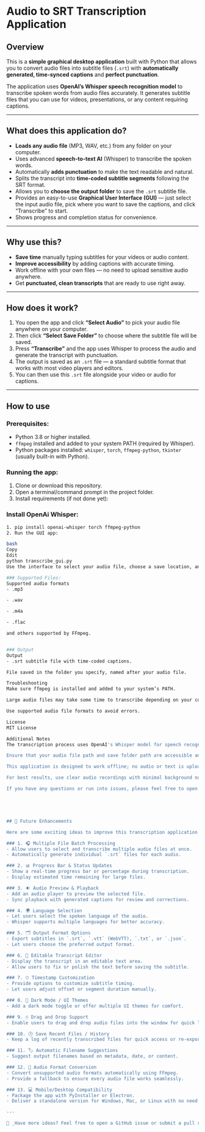 # Audio to SRT Transcription Application

## Overview

This is a **simple graphical desktop application** built with Python that allows you to convert audio files into subtitle files (`.srt`) with **automatically generated, time-synced captions** and **perfect punctuation**.

The application uses **OpenAI’s Whisper speech recognition model** to transcribe spoken words from audio files accurately. It generates subtitle files that you can use for videos, presentations, or any content requiring captions.

---

## What does this application do?

- **Loads any audio file** (MP3, WAV, etc.) from any folder on your computer.
- Uses advanced **speech-to-text AI** (Whisper) to transcribe the spoken words.
- Automatically **adds punctuation** to make the text readable and natural.
- Splits the transcript into **time-coded subtitle segments** following the SRT format.
- Allows you to **choose the output folder** to save the `.srt` subtitle file.
- Provides an easy-to-use **Graphical User Interface (GUI)** — just select the input audio file, pick where you want to save the captions, and click “Transcribe” to start.
- Shows progress and completion status for convenience.

---

## Why use this?

- **Save time** manually typing subtitles for your videos or audio content.
- **Improve accessibility** by adding captions with accurate timing.
- Work offline with your own files — no need to upload sensitive audio anywhere.
- Get **punctuated, clean transcripts** that are ready to use right away.

---

## How does it work?

1. You open the app and click **“Select Audio”** to pick your audio file anywhere on your computer.
2. Then click **“Select Save Folder”** to choose where the subtitle file will be saved.
3. Press **“Transcribe”** and the app uses Whisper to process the audio and generate the transcript with punctuation.
4. The output is saved as an `.srt` file — a standard subtitle format that works with most video players and editors.
5. You can then use this `.srt` file alongside your video or audio for captions.

---

## How to use

### Prerequisites:
- Python 3.8 or higher installed.
- `ffmpeg` installed and added to your system PATH (required by Whisper).
- Python packages installed: `whisper`, `torch`, `ffmpeg-python`, `tkinter` (usually built-in with Python).

### Running the app:
1. Clone or download this repository.
2. Open a terminal/command prompt in the project folder.
3. Install requirements (if not done yet):

### Install OpenAi Whisper:
```bash
1. pip install openai-whisper torch ffmpeg-python
2. Run the GUI app:

bash
Copy
Edit
python transcribe_gui.py
Use the interface to select your audio file, choose a save location, and transcribe.

### Supported Files:
Supported audio formats
- .mp3

- .wav

- .m4a

- .flac

and others supported by FFmpeg.


### Output
Output
- .srt subtitle file with time-coded captions.

File saved in the folder you specify, named after your audio file.

Troubleshooting
Make sure ffmpeg is installed and added to your system’s PATH.

Large audio files may take some time to transcribe depending on your computer.

Use supported audio file formats to avoid errors.

License
MIT License

Additional Notes
The transcription process uses OpenAI's Whisper model for speech recognition, which provides highly accurate transcriptions with proper punctuation.

Ensure that your audio file path and save folder path are accessible and correctly selected in the GUI.

This application is designed to work offline; no audio or text is uploaded to any external server.

For best results, use clear audio recordings with minimal background noise.

If you have any questions or run into issues, please feel free to open an issue in the repository or contact me directly.





## 🚀 Future Enhancements

Here are some exciting ideas to improve this transcription application and make it even more powerful and user-friendly:

### 1. 🎧 Multiple File Batch Processing
- Allow users to select and transcribe multiple audio files at once.
- Automatically generate individual `.srt` files for each audio.

### 2. 📊 Progress Bar & Status Updates
- Show a real-time progress bar or percentage during transcription.
- Display estimated time remaining for large files.

### 3. 🔉 Audio Preview & Playback
- Add an audio player to preview the selected file.
- Sync playback with generated captions for review and corrections.

### 4. 🌍 Language Selection
- Let users select the spoken language of the audio.
- Whisper supports multiple languages for better accuracy.

### 5. 🗂 Output Format Options
- Export subtitles in `.srt`, `.vtt` (WebVTT), `.txt`, or `.json`.
- Let users choose the preferred output format.

### 6. 📝 Editable Transcript Editor
- Display the transcript in an editable text area.
- Allow users to fix or polish the text before saving the subtitle.

### 7. ⏱ Timestamp Customization
- Provide options to customize subtitle timing.
- Let users adjust offset or segment duration manually.

### 8. 🌙 Dark Mode / UI Themes
- Add a dark mode toggle or offer multiple UI themes for comfort.

### 9. 🖱 Drag and Drop Support
- Enable users to drag and drop audio files into the window for quick loading.

### 10. 🕓 Save Recent Files / History
- Keep a log of recently transcribed files for quick access or re-export.

### 11. 🏷 Automatic Filename Suggestions
- Suggest output filenames based on metadata, date, or content.

### 12. 🔄 Audio Format Conversion
- Convert unsupported audio formats automatically using FFmpeg.
- Provide a fallback to ensure every audio file works seamlessly.

### 13. 💻 Mobile/Desktop Compatibility
- Package the app with PyInstaller or Electron.
- Deliver a standalone version for Windows, Mac, or Linux with no need to install Python.

---

📌 _Have more ideas? Feel free to open a GitHub issue or submit a pull request!_
